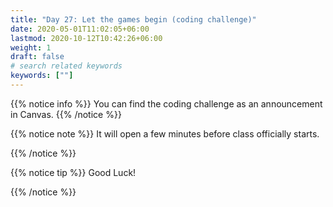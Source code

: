 ```yaml
---
title: "Day 27: Let the games begin (coding challenge)"
date: 2020-05-01T11:02:05+06:00
lastmod: 2020-10-12T10:42:26+06:00
weight: 1
draft: false
# search related keywords
keywords: [""]
---
```


{{% notice info %}}
You can find the coding challenge as an announcement in Canvas.
{{% /notice %}}

{{% notice note %}}
It will open a few minutes before class officially starts.

{{% /notice %}}

{{% notice tip %}}
Good Luck!

{{% /notice %}}

